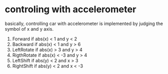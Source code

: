 # controling with accelerometer
basically, controlling car with accelerometer is implemented by judging the symbol of x and y axis.

1. Forward if abs(x) < 1 and y < 2
2. Backward if abs(x) < 1 and y > 6
3. LeftRotate if abs(x) > 3 and y > 4
4. RigthRotate if abs(x) < -3 and y > 4
5. LeftShift if abs(y) < 2 and x > 3
6. RightShift if abs(y) < 2 and x < -3

